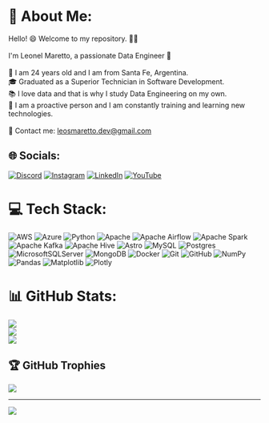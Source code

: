 # 💫 About Me:
Hello! 😄 Welcome to my repository.  👋🚀<br><br>I'm Leonel Maretto, a passionate Data Engineer 🎯<br><br>🎂 I am 24 years old and I am from Santa Fe, Argentina.<br>🎓 Graduated as a Superior Technician in Software Development.<br>📚 I love data and that is why I study Data Engineering on my own.<br>🌱 I am a proactive person and I am constantly training and learning new technologies.<br><br>📧 Contact me: leosmaretto.dev@gmail.com


## 🌐 Socials:
[![Discord](https://img.shields.io/badge/Discord-%237289DA.svg?logo=discord&logoColor=white)](https://discord.gg/cachito1) [![Instagram](https://img.shields.io/badge/Instagram-%23E4405F.svg?logo=Instagram&logoColor=white)](https://instagram.com/leomaretto1) [![LinkedIn](https://img.shields.io/badge/LinkedIn-%230077B5.svg?logo=linkedin&logoColor=white)](https://linkedin.com/in/https://www.linkedin.com/in/leonelmaretto/) [![YouTube](https://img.shields.io/badge/YouTube-%23FF0000.svg?logo=YouTube&logoColor=white)](https://youtube.com/@@LeoMaretto) 

# 💻 Tech Stack:
![AWS](https://img.shields.io/badge/AWS-%23FF9900.svg?style=flat-square&logo=amazon-aws&logoColor=white) ![Azure](https://img.shields.io/badge/azure-%230072C6.svg?style=flat-square&logo=microsoftazure&logoColor=white) ![Python](https://img.shields.io/badge/python-3670A0?style=flat-square&logo=python&logoColor=ffdd54) ![Apache](https://img.shields.io/badge/apache-%23D42029.svg?style=flat-square&logo=apache&logoColor=white) ![Apache Airflow](https://img.shields.io/badge/Apache%20Airflow-017CEE?style=flat-square&logo=Apache%20Airflow&logoColor=white) ![Apache Spark](https://img.shields.io/badge/Apache%20Spark-FDEE21?style=flat-square&logo=apachespark&logoColor=black) ![Apache Kafka](https://img.shields.io/badge/Apache%20Kafka-000?style=flat-square&logo=apachekafka) ![Apache Hive](https://img.shields.io/badge/Apache%20Hive-FDEE21?style=flat-square&logo=apachehive&logoColor=black) ![Astro](https://img.shields.io/badge/astro-%232C2052.svg?style=flat-square&logo=astro&logoColor=white) ![MySQL](https://img.shields.io/badge/mysql-4479A1.svg?style=flat-square&logo=mysql&logoColor=white) ![Postgres](https://img.shields.io/badge/postgres-%23316192.svg?style=flat-square&logo=postgresql&logoColor=white) ![MicrosoftSQLServer](https://img.shields.io/badge/Microsoft%20SQL%20Server-CC2927?style=flat-square&logo=microsoft%20sql%20server&logoColor=white) ![MongoDB](https://img.shields.io/badge/MongoDB-%234ea94b.svg?style=flat-square&logo=mongodb&logoColor=white) ![Docker](https://img.shields.io/badge/docker-%230db7ed.svg?style=flat-square&logo=docker&logoColor=white) ![Git](https://img.shields.io/badge/git-%23F05033.svg?style=flat-square&logo=git&logoColor=white) ![GitHub](https://img.shields.io/badge/github-%23121011.svg?style=flat-square&logo=github&logoColor=white) ![NumPy](https://img.shields.io/badge/numpy-%23013243.svg?style=flat-square&logo=numpy&logoColor=white) ![Pandas](https://img.shields.io/badge/pandas-%23150458.svg?style=flat-square&logo=pandas&logoColor=white) ![Matplotlib](https://img.shields.io/badge/Matplotlib-%23ffffff.svg?style=flat-square&logo=Matplotlib&logoColor=black) ![Plotly](https://img.shields.io/badge/Plotly-%233F4F75.svg?style=flat-square&logo=plotly&logoColor=white)
# 📊 GitHub Stats:
![](https://github-readme-stats.vercel.app/api?username=cachitossj&theme=dracula&hide_border=false&include_all_commits=false&count_private=false)<br/>
![](https://github-readme-streak-stats.herokuapp.com/?user=cachitossj&theme=dracula&hide_border=false)<br/>
![](https://github-readme-stats.vercel.app/api/top-langs/?username=cachitossj&theme=dracula&hide_border=false&include_all_commits=false&count_private=false&layout=compact)

## 🏆 GitHub Trophies
![](https://github-profile-trophy.vercel.app/?username=cachitossj&theme=dracula&no-frame=false&no-bg=false&margin-w=4)

---
[![](https://visitcount.itsvg.in/api?id=cachitossj&icon=5&color=11)](https://visitcount.itsvg.in)

<!-- Proudly created with GPRM ( https://gprm.itsvg.in ) -->
